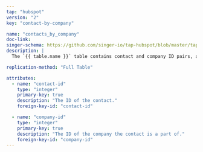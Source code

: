 ```yaml
---
tap: "hubspot"
version: "2"
key: "contact-by-company"

name: "contacts_by_company"
doc-link: 
singer-schema: https://github.com/singer-io/tap-hubspot/blob/master/tap_hubspot/schemas/contacts_by_company.json
description: |
  The `{{ table.name }}` table contains contact and company ID pairs, allowing you to join contacts to relevant company data.

replication-method: "Full Table"

attributes:
  - name: "contact-id"
    type: "integer"
    primary-key: true
    description: "The ID of the contact."
    foreign-key-id: "contact-id"

  - name: "company-id"
    type: "integer"
    primary-key: true
    description: "The ID of the company the contact is a part of."
    foreign-key-id: "company-id"
---
```

